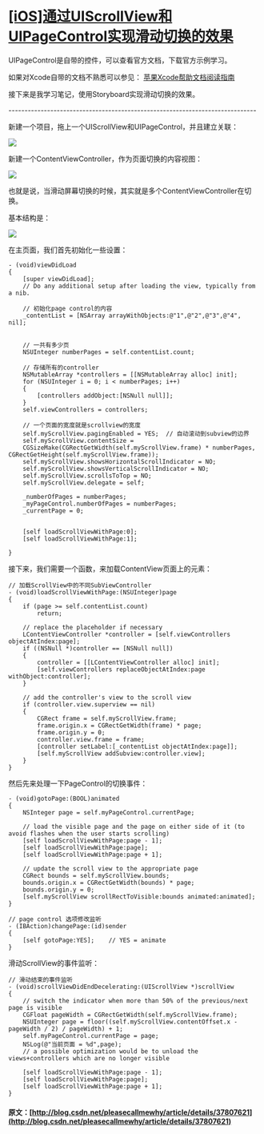 #  [ [iOS]通过UIScrollView和UIPageControl实现滑动切换的效果 ](/pleasecallmewhy/article/details/37807621)

UIPageControl是自带的控件，可以查看官方文档，下载官方示例学习。 

如果对Xcode自带的文档不熟悉可以参见： [ 苹果Xcode帮助文档阅读指南 ](http://ourcoders.com/thread/show/117/)

接下来是我学习笔记，使用Storyboard实现滑动切换的效果。 

  


\----------------------------------------------------------------------------- 

  


新建一个项目，拖上一个UIScrollView和UIPageControl，并且建立关联： 

![](http://img.blog.csdn.net/20140715091659218?watermark/2/text/aHR0cDovL2Jsb2cuY3Nkbi5uZXQvcGxlYXNlY2FsbG1ld2h5/font/5a6L5L2T/fontsize/400/fill/I0JBQkFCMA==/dissolve/70/gravity/SouthEast)   


  


新建一个ContentViewController，作为页面切换的内容视图： 

![](http://img.blog.csdn.net/20140715170948576?watermark/2/text/aHR0cDovL2Jsb2cuY3Nkbi5uZXQvcGxlYXNlY2FsbG1ld2h5/font/5a6L5L2T/fontsize/400/fill/I0JBQkFCMA==/dissolve/70/gravity/SouthEast)   


  


  


也就是说，当滑动屏幕切换的时候，其实就是多个ContentViewController在切换。 

  


基本结构是： 

![](http://img.blog.csdn.net/20140715163737250?watermark/2/text/aHR0cDovL2Jsb2cuY3Nkbi5uZXQvcGxlYXNlY2FsbG1ld2h5/font/5a6L5L2T/fontsize/400/fill/I0JBQkFCMA==/dissolve/70/gravity/SouthEast)   


在主页面，我们首先初始化一些设置： 
    
    
    - (void)viewDidLoad
    {
        [super viewDidLoad];
    	// Do any additional setup after loading the view, typically from a nib.
        
        // 初始化page control的内容
        _contentList = [NSArray arrayWithObjects:@"1",@"2",@"3",@"4", nil];
        
        
        // 一共有多少页
        NSUInteger numberPages = self.contentList.count;
        
        // 存储所有的controller
        NSMutableArray *controllers = [[NSMutableArray alloc] init];
        for (NSUInteger i = 0; i < numberPages; i++)
        {
    		[controllers addObject:[NSNull null]];
        }
        self.viewControllers = controllers;
        
        // 一个页面的宽度就是scrollview的宽度
        self.myScrollView.pagingEnabled = YES;  // 自动滚动到subview的边界
        self.myScrollView.contentSize =
        CGSizeMake(CGRectGetWidth(self.myScrollView.frame) * numberPages, CGRectGetHeight(self.myScrollView.frame));
        self.myScrollView.showsHorizontalScrollIndicator = NO;
        self.myScrollView.showsVerticalScrollIndicator = NO;
        self.myScrollView.scrollsToTop = NO;
        self.myScrollView.delegate = self;
        
        _numberOfPages = numberPages;
        _myPageControl.numberOfPages = numberPages;
        _currentPage = 0;
        
        
        [self loadScrollViewWithPage:0];
        [self loadScrollViewWithPage:1];
        
    }

  
  


  


  


  


  


接下来，我们需要一个函数，来加载ContentView页面上的元素： 
    
    
    // 加载ScrollView中的不同SubViewController
    - (void)loadScrollViewWithPage:(NSUInteger)page
    {
        if (page >= self.contentList.count)
            return;
        
        // replace the placeholder if necessary
        LContentViewController *controller = [self.viewControllers objectAtIndex:page];
        if ((NSNull *)controller == [NSNull null])
        {
            controller = [[LContentViewController alloc] init];
            [self.viewControllers replaceObjectAtIndex:page withObject:controller];
        }
        
        // add the controller's view to the scroll view
        if (controller.view.superview == nil)
        {
            CGRect frame = self.myScrollView.frame;
            frame.origin.x = CGRectGetWidth(frame) * page;
            frame.origin.y = 0;
            controller.view.frame = frame;
            [controller setLabel:[_contentList objectAtIndex:page]];
            [self.myScrollView addSubview:controller.view];
        }
    }
    

  
然后先来处理一下PageControl的切换事件： 
    
    
    - (void)gotoPage:(BOOL)animated
    {
        NSInteger page = self.myPageControl.currentPage;
        
        // load the visible page and the page on either side of it (to avoid flashes when the user starts scrolling)
        [self loadScrollViewWithPage:page - 1];
        [self loadScrollViewWithPage:page];
        [self loadScrollViewWithPage:page + 1];
        
    	// update the scroll view to the appropriate page
        CGRect bounds = self.myScrollView.bounds;
        bounds.origin.x = CGRectGetWidth(bounds) * page;
        bounds.origin.y = 0;
        [self.myScrollView scrollRectToVisible:bounds animated:animated];
    }
    
    // page control 选项修改监听
    - (IBAction)changePage:(id)sender
    {
        [self gotoPage:YES];    // YES = animate
    }

  
滑动ScrollView的事件监听： 
    
    
    // 滑动结束的事件监听
    - (void)scrollViewDidEndDecelerating:(UIScrollView *)scrollView
    {
        // switch the indicator when more than 50% of the previous/next page is visible
        CGFloat pageWidth = CGRectGetWidth(self.myScrollView.frame);
        NSUInteger page = floor((self.myScrollView.contentOffset.x - pageWidth / 2) / pageWidth) + 1;
        self.myPageControl.currentPage = page;
        NSLog(@"当前页面 = %d",page);
        // a possible optimization would be to unload the views+controllers which are no longer visible
        
        [self loadScrollViewWithPage:page - 1];
        [self loadScrollViewWithPage:page];
        [self loadScrollViewWithPage:page + 1];
    }
    

  
  


  


  


  


  


  


  


  


  


  


  


  


  


  


  


  


  


  


  


  


  


  


  

#### 原文：[http://blog.csdn.net/pleasecallmewhy/article/details/37807621](http://blog.csdn.net/pleasecallmewhy/article/details/37807621)